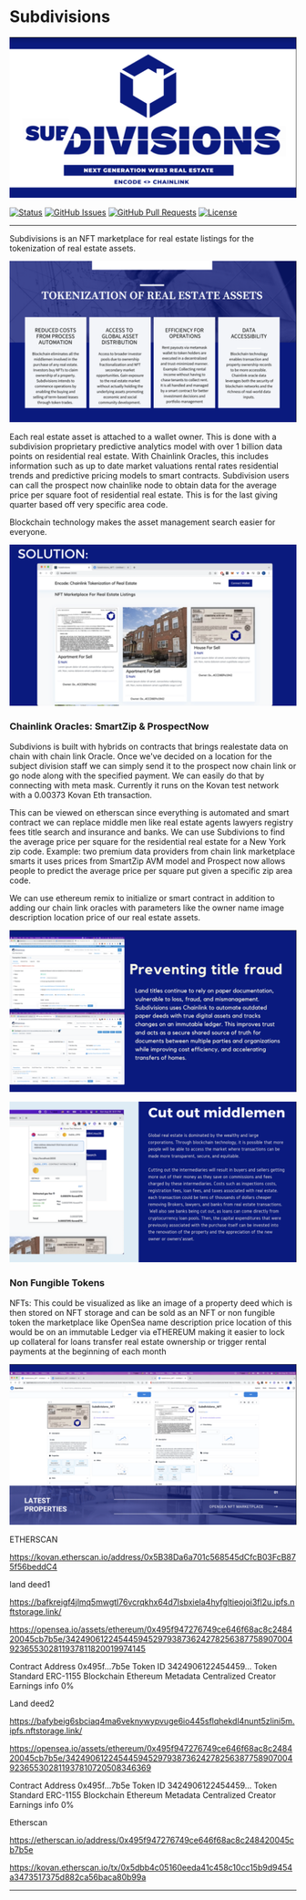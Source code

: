 # Subdivisions

![](https://github.com/lucylow/subdivisions/blob/main/subdivisions/Screen%20Shot%202022-08-29%20at%205.23.23%20PM.png?raw=true)
<div>
  
  [![Status](https://img.shields.io/badge/status-work--in--progress-success.svg)]()
  [![GitHub Issues](https://img.shields.io/github/issues/lucylow/subdivisions.svg)](https://github.com/lucylow/subdivisions/issues)
  [![GitHub Pull Requests](https://img.shields.io/github/issues-pr/lucylow/subdivisions.svg)](https://github.com/lucylow/subdivisions/pulls)
  [![License](https://img.shields.io/bower/l/bootstrap)]()

</div>

---

Subdivisions is an NFT marketplace for real estate listings for the tokenization of real estate assets.

![](https://github.com/lucylow/subdivisions/blob/main/subdivisions/Screen%20Shot%202022-08-29%20at%205.23.43%20PM.png?raw=true)

Each real estate asset is attached to a wallet owner. This is done with a subdivision proprietary predictive analytics model with over 1 billion data points on residential real estate. With Chainlink Oracles, this includes information such as up to date market valuations rental rates residential trends and predictive pricing models to smart contracts. Subdivision users can call the prospect now chainlike node to obtain data for the average price per square foot of residential real estate. This is for the last giving quarter based off very specific area code.

Blockchain technology makes the asset management search easier for everyone.


![](https://github.com/lucylow/subdivisions/blob/main/subdivisions/Screen%20Shot%202022-08-29%20at%205.23.34%20PM.png?raw=true)

### Chainlink Oracles: SmartZip & ProspectNow

Subdivions is built with  hybrids on contracts that brings realestate data on chain with chain link Oracle. 
Once we've decided on a location for the subject division staff we can simply send it to the prospect now chain link or go node along with the specified payment. We can easily do that by connecting with meta mask. Currently it runs on the Kovan test network with a 0.00373 Kovan Eth transaction.

This can be viewed on etherscan since everything is automated and smart contract we can replace middle men like real estate agents lawyers registry fees title search and insurance and banks. We can use Subdivions to find the average price per square for the residential real estate for a New York zip code. Example: two premium data providers from chain link marketplace smarts it uses prices from SmartZip AVM model and Prospect now allows people to predict the average price per square put given a specific zip area code.

We can use ethereum remix to initialize or smart contract in addition to adding our chain link oracles with parameters like the owner name image description location price of our real estate assets. 

![](https://github.com/lucylow/subdivisions/blob/main/subdivisions/Screen%20Shot%202022-08-29%20at%205.24.39%20PM.png?raw=true)

![](https://github.com/lucylow/subdivisions/blob/main/subdivisions/Screen%20Shot%202022-08-29%20at%205.24.46%20PM.png?raw=true)


### Non Fungible Tokens 

NFTs: This could be visualized as like an image of a property deed which is then stored on NFT storage and can be sold as an NFT or non fungible token the marketplace like OpenSea name description price location of this would be on an immutable Ledger via eTHEREUM making it easier to lock up collateral for loans transfer real estate ownership or trigger rental payments at the beginning of each month


![](https://github.com/lucylow/subdivisions/blob/main/subdivisions/Screen%20Shot%202022-08-29%20at%205.24.03%20PM.png?raw=true)

ETHERSCAN

https://kovan.etherscan.io/address/0x5B38Da6a701c568545dCfcB03FcB875f56beddC4


land deed1

https://bafkreigf4jlmq5mwgtl76vcrqkhx64d7lsbxiela4hyfgltieojoi3fl2u.ipfs.nftstorage.link/


https://opensea.io/assets/ethereum/0x495f947276749ce646f68ac8c248420045cb7b5e/34249061224544594529793873624278256387758907004923655302811937811820019974145

Contract Address
0x495f...7b5e
Token ID
3424906122454459...
Token Standard
ERC-1155
Blockchain
Ethereum
Metadata
Centralized
Creator Earnings
info
0%



Land deed2

https://bafybeig6sbciaq4ma6veknywypvuge6io445sflqhekdl4nunt5zlini5m.ipfs.nftstorage.link/

https://opensea.io/assets/ethereum/0x495f947276749ce646f68ac8c248420045cb7b5e/34249061224544594529793873624278256387758907004923655302811937810720508346369


Contract Address
0x495f...7b5e
Token ID
3424906122454459...
Token Standard
ERC-1155
Blockchain
Ethereum
Metadata
Centralized
Creator Earnings
info
0%



Etherscan 


https://etherscan.io/address/0x495f947276749ce646f68ac8c248420045cb7b5e


https://kovan.etherscan.io/tx/0x5dbb4c05160eeda41c458c10cc15b9d9454a3473517375d882ca56baca80b99a

---
